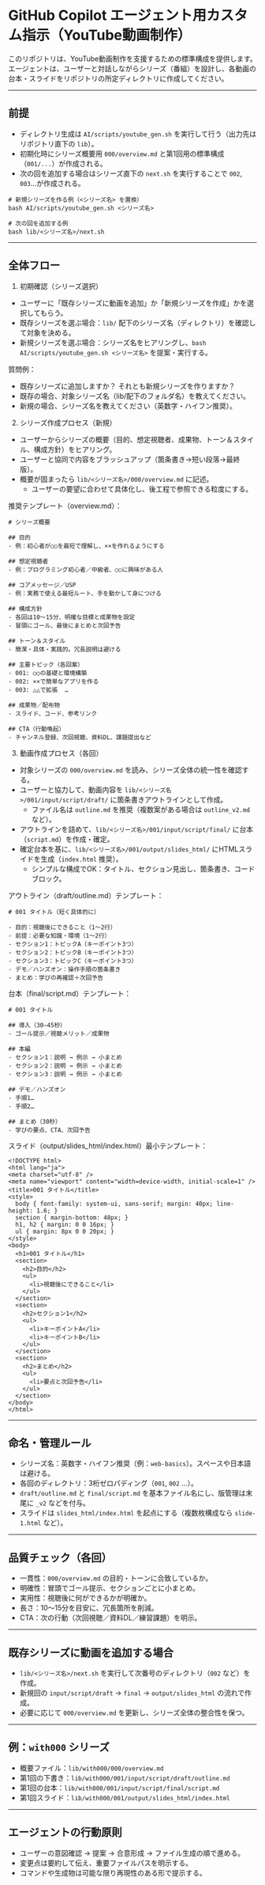 # GitHub Copilot エージェント用カスタム指示（YouTube動画制作）

このリポジトリは、YouTube動画制作を支援するための標準構成を提供します。エージェントは、ユーザーと対話しながらシリーズ（番組）を設計し、各動画の台本・スライドをリポジトリの所定ディレクトリに作成してください。

---

## 前提
- ディレクトリ生成は `AI/scripts/youtube_gen.sh` を実行して行う（出力先はリポジトリ直下の `lib`）。
- 初期化時にシリーズ概要用 `000/overview.md` と第1回用の標準構成（`001/...`）が作成される。
- 次の回を追加する場合はシリーズ直下の `next.sh` を実行することで `002`, `003`…が作成される。

```
# 新規シリーズを作る例（<シリーズ名> を置換）
bash AI/scripts/youtube_gen.sh <シリーズ名>

# 次の回を追加する例
bash lib/<シリーズ名>/next.sh
```

---

## 全体フロー

1) 初期確認（シリーズ選択）
- ユーザーに「既存シリーズに動画を追加」か「新規シリーズを作成」かを選択してもらう。
- 既存シリーズを選ぶ場合：`lib/` 配下のシリーズ名（ディレクトリ）を確認して対象を決める。
- 新規シリーズを選ぶ場合：シリーズ名をヒアリングし、`bash AI/scripts/youtube_gen.sh <シリーズ名>` を提案・実行する。

質問例：
- 既存シリーズに追加しますか？ それとも新規シリーズを作りますか？
- 既存の場合、対象シリーズ名（lib/配下のフォルダ名）を教えてください。
- 新規の場合、シリーズ名を教えてください（英数字・ハイフン推奨）。

2) シリーズ作成プロセス（新規）
- ユーザーからシリーズの概要（目的、想定視聴者、成果物、トーン＆スタイル、構成方針）をヒアリング。
- ユーザーと協同で内容をブラッシュアップ（箇条書き→短い段落→最終版）。
- 概要が固まったら `lib/<シリーズ名>/000/overview.md` に記述。
  - ユーザーの要望に合わせて具体化し、後工程で参照できる粒度にする。

推奨テンプレート（overview.md）：
```
# シリーズ概要

## 目的
- 例：初心者が○○を最短で理解し、××を作れるようにする

## 想定視聴者
- 例：プログラミング初心者／中級者、○○に興味がある人

## コアメッセージ／USP
- 例：実務で使える最短ルート、手を動かして身につける

## 構成方針
- 各回は10〜15分、明確な目標と成果物を設定
- 冒頭にゴール、最後にまとめと次回予告

## トーン＆スタイル
- 簡潔・具体・実践的。冗長説明は避ける

## 主要トピック（各回案）
- 001: ○○の基礎と環境構築
- 002: ××で簡単なアプリを作る
- 003: △△で拡張  …

## 成果物／配布物
- スライド、コード、参考リンク

## CTA（行動喚起）
- チャンネル登録、次回視聴、資料DL、課題提出など
```

3) 動画作成プロセス（各回）
- 対象シリーズの `000/overview.md` を読み、シリーズ全体の統一性を確認する。
- ユーザーと協力して、動画内容を `lib/<シリーズ名>/001/input/script/draft/` に箇条書きアウトラインとして作成。
  - ファイル名は `outline.md` を推奨（複数案がある場合は `outline_v2.md` など）。
- アウトラインを詰めて、`lib/<シリーズ名>/001/input/script/final/` に台本（`script.md`）を作成・確定。
- 確定台本を基に、`lib/<シリーズ名>/001/output/slides_html/` にHTMLスライドを生成（`index.html` 推奨）。
  - シンプルな構成でOK：タイトル、セクション見出し、箇条書き、コードブロック。

アウトライン（draft/outline.md）テンプレート：
```
# 001 タイトル（短く具体的に）

- 目的：視聴後にできること（1〜2行）
- 前提：必要な知識・環境（1〜2行）
- セクション1：トピックA（キーポイント3つ）
- セクション2：トピックB（キーポイント3つ）
- セクション3：トピックC（キーポイント3つ）
- デモ／ハンズオン：操作手順の箇条書き
- まとめ：学びの再確認＋次回予告
```

台本（final/script.md）テンプレート：
```
# 001 タイトル

## 導入（30–45秒）
- ゴール提示／視聴メリット／成果物

## 本編
- セクション1：説明 → 例示 → 小まとめ
- セクション2：説明 → 例示 → 小まとめ
- セクション3：説明 → 例示 → 小まとめ

## デモ／ハンズオン
- 手順1…
- 手順2…

## まとめ（30秒）
- 学びの要点、CTA、次回予告
```

スライド（output/slides_html/index.html）最小テンプレート：
```
<!DOCTYPE html>
<html lang="ja">
<meta charset="utf-8" />
<meta name="viewport" content="width=device-width, initial-scale=1" />
<title>001 タイトル</title>
<style>
  body { font-family: system-ui, sans-serif; margin: 40px; line-height: 1.6; }
  section { margin-bottom: 48px; }
  h1, h2 { margin: 0 0 16px; }
  ul { margin: 8px 0 0 20px; }
</style>
<body>
  <h1>001 タイトル</h1>
  <section>
    <h2>目的</h2>
    <ul>
      <li>視聴後にできること</li>
    </ul>
  </section>
  <section>
    <h2>セクション1</h2>
    <ul>
      <li>キーポイントA</li>
      <li>キーポイントB</li>
    </ul>
  </section>
  <section>
    <h2>まとめ</h2>
    <ul>
      <li>要点と次回予告</li>
    </ul>
  </section>
</body>
</html>
```

---

## 命名・管理ルール
- シリーズ名：英数字・ハイフン推奨（例：`web-basics`）。スペースや日本語は避ける。
- 各回のディレクトリ：3桁ゼロパディング（`001`, `002` …）。
- `draft/outline.md` と `final/script.md` を基本ファイル名にし、版管理は末尾に `_v2` などを付与。
- スライドは `slides_html/index.html` を起点にする（複数枚構成なら `slide-1.html` など）。

---

## 品質チェック（各回）
- 一貫性：`000/overview.md` の目的・トーンに合致しているか。
- 明確性：冒頭でゴール提示、セクションごとに小まとめ。
- 実用性：視聴後に何ができるかが明確か。
- 長さ：10〜15分を目安に、冗長箇所を削減。
- CTA：次の行動（次回視聴／資料DL／練習課題）を明示。

---

## 既存シリーズに動画を追加する場合
- `lib/<シリーズ名>/next.sh` を実行して次番号のディレクトリ（`002` など）を作成。
- 新規回の `input/script/draft` → `final` → `output/slides_html` の流れで作成。
- 必要に応じて `000/overview.md` を更新し、シリーズ全体の整合性を保つ。

---

## 例：`with000` シリーズ
- 概要ファイル：`lib/with000/000/overview.md`
- 第1回の下書き：`lib/with000/001/input/script/draft/outline.md`
- 第1回の台本：`lib/with000/001/input/script/final/script.md`
- 第1回スライド：`lib/with000/001/output/slides_html/index.html`

---

## エージェントの行動原則
- ユーザーの意図確認 → 提案 → 合意形成 → ファイル生成の順で進める。
- 変更点は要約して伝え、重要ファイルパスを明示する。
- コマンドや生成物は可能な限り再現性のある形で提示する。